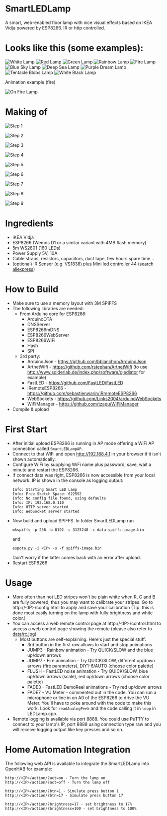 # SmartLEDLamp

A smart, web-enabled floor lamp with nice visual effects based on IKEA Vidja powered by ESP8266.
IR or http controlled.

# Looks like this (some examples):

![White Lamp](assets/lamp_white.png) ![Red Lamp](assets/lamp_red.png) ![Green Lamp](assets/lamp_green.png) ![Rainbow Lamp](assets/lamp_rainbow.png) ![Fire Lamp](assets/lamp_fire.png) ![Blue Sky Lamp](assets/lamp_bluesky.png) ![Deep Sea Lamp](assets/lamp_deepsea.png) ![Purple Dream Lamp](assets/lamp_purpledream.png) ![Tentacle Blobs Lamp](assets/lamp_tentacleblobs.png) ![White Black Lamp](assets/lamp_whiteblack.png)

Animation example (fire)

![On Fire Lamp](assets/lamp_onfire.gif)


# Making of

![Step 1](assets/makingof01.png) 

![Step 2](assets/makingof02.png) 

![Step 3](assets/makingof03.png)  

![Step 4](assets/makingof04.png)

![Step 5](assets/makingof05.png)

![Step 6](assets/makingof06.png)

![Step 7](assets/makingof07.png)

![Step 8](assets/makingof08.png)

![Step 9](assets/makingof09.png)


# Ingredients
* IKEA Vidja
* ESP8266 (Wemos D1 or a similar variant with 4MB flash memory)
* 5m WS2801 (160 LEDs)
* Power Supply 5V, 10A
* Cable straps, resistors, capacitors, duct tape, few hours spare time...
* (optional) IR Sensor (e.g. VS1838) plus Mini led controller 44 ([search aliexpress](https://de.aliexpress.com/wholesale?SearchText=remote+control+44))

# How to Build
* Make sure to use a memory layout with 3M SPIFFS
* The following libraries are needed:
  * From Arduino core for ESP8266:
    * ArduinoOTA
    * DNSServer
    * ESP8266mDNS
    * ESP8266WebServer
    * ESP8266WiFi
    * Hash
    * SPI
  * 3rd party:
    * ArduinoJson - https://github.com/bblanchon/ArduinoJson
    * ArtnetWifi - https://github.com/rstephan/ArtnetWifi (to use http://www.solderlab.de/index.php/software/glediator for example)
    * FastLED - https://github.com/FastLED/FastLED
    * IRemoteESP8266 - https://github.com/sebastienwarin/IRremoteESP8266
    * WebSockets - https://github.com/Links2004/arduinoWebSockets
    * WiFiManager - https://github.com/tzapu/WiFiManager
* Compile & upload

# First Start
* After initial upload ESP8266 is running in AP mode offering a WiFi AP connection called `SmartLEDLampAP`.
* Connect to that WiFi and open http://192.168.4.1 in your browser if it isn't shown automatically.
* Configure WiFi by supplying WiFi name plus password, save, wait a minute and restart the ESP8266.
* If connect data was right, ESP8266 is now accessible from your local network. IP is shown in the console as logging output:
  ```
  Info: Starting Smart LED Lamp
  Info: Free Sketch Space: 622592
  Info: No config file found, using defaults
  Info: IP: 192.168.0.110
  Info: HTTP server started
  Info: WebSocket server started
  ```
* Now build and upload SPIFFS. In folder SmartLEDLamp run
  ```
  mkspiffs -p 256 -b 8192 -s 3125248 -c data spiffs-image.bin
  ```
  and
  ```
  espota.py -i <IP> -s -f spiffs-image.bin
  ```
  Don't worry if the latter comes back with an error after upload.
* Restart ESP8266

# Usage
* More often than not LED stripes won't be plain white when R, G and B are fully powered, thus you may want to calibrate your stripes. Go to http://&lt;IP&gt;/config.html to apply and save your calibration (Tip: this is done most easily turning on the lamp with fully brightness and white color.)
* You can access a web remote control page at http://&lt;IP&gt;/control.html to access a web control page showing the remote (please also refer to [data/rc.jpg](data/rc.jpg)) 
  * Most buttons are self-explaining. Here's just the special stuff:
    * 3rd button in the first row allows to start and stop animations
    * JUMP3 - Rainbow animation - Try QUICK/SLOW and the blue up/down arrows
    * JUMP7 - Fire animation - Try QUICK/SLOW, different up/down arrows (fire parameters), DIY1-6/AUTO (choose color palette)
    * FLUSH - FastLED noise animation - Try QUICK/SLOW, blue up/down arrows (scale), red up/down arrows (choose color palette) 
    * FADE3 - FastLED DemoReel animations - Try red up/down arrows
    * FADE7 - VU Meter - commented out in the code. You can run a microphone or line in on A0 of the ESP8266 to drive the VU Meter. You'll have to poke around with the code to make this work. Look for `readAnalogPeek` and the code calling it in `loop` in LEDLamp.cpp.
* Remote logging is available via port 8888. You could use PuTTY to connect to your lamp's IP, port 8888 using connection type raw and you will receive logging output like key presses and so on.

# Home Automation Integration
The following web API is available to integrate the SmartLEDLamp into OpenHAB for example:
```
http://<IP>/action/?act=on - Turn the lamp on
http://<IP>/action/?act=off - Turn the lamp off

http://<IP>/action/?btn=1 - Simulate press button 1
http://<IP>/action/?btn=17 - Simulate press button 17

http://<IP>/action/?brightness=17 - set brightness to 17%
http://<IP>/action/?brightness=100 - set brightness to 100%
```
